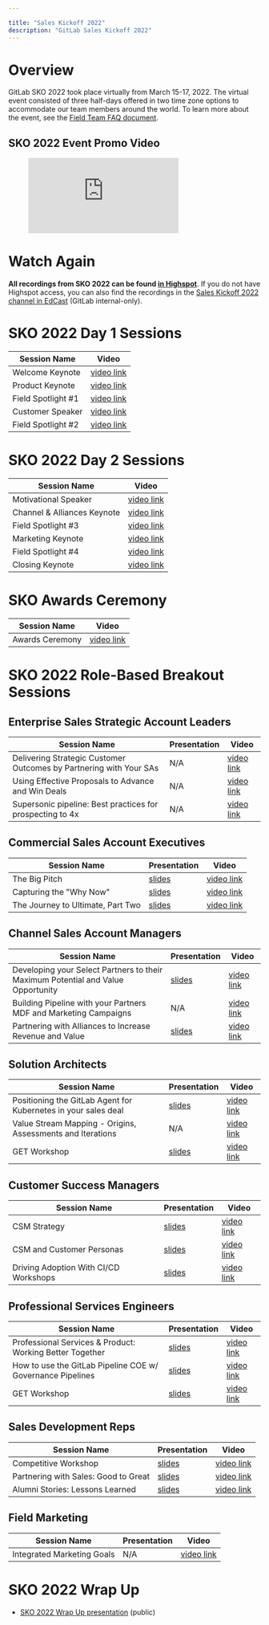 ```yaml
---

title: "Sales Kickoff 2022"
description: "GitLab Sales Kickoff 2022"
---
```








# Overview

GitLab SKO 2022 took place virtually from March 15-17, 2022. The virtual event consisted of three half-days offered in two time zone options to accommodate our team members around the world. To learn more about the event, see the [Field Team FAQ document](https://docs.google.com/document/d/1OTRQjtWs-8sAnZG_ITQwNn0B2bZ6ed6sqhDEWKlimqE/edit#).

## SKO 2022 Event Promo Video

<figure class="video_container">
  <iframe src="https://player.vimeo.com/video/673286284?h=4d4bf9f431&color=fc6d26" frameborder="0" allowfullscreen="true"> </iframe>
</figure>

# Watch Again

**All recordings from SKO 2022 can be found [in Highspot](https://gitlab.highspot.com/spots/615dd82071cff4c4b2bcbc32?list=615de3de145718c4b165e083)**. If you do not have Highspot access, you can also find the recordings in the [Sales Kickoff 2022 channel in EdCast](https://gitlab.edcast.com/channel/sales-kickoff-sko-2022) (GitLab internal-only).

# SKO 2022 Day 1 Sessions

| **Session Name** | **Video** |
| ------ | ------ |
| Welcome Keynote | [video link](https://gitlab.edcast.com/insights/welcome-keynote) |
| Product Keynote | [video link](https://gitlab.edcast.com/insights/product-keynote) |
| Field Spotlight #1 | [video link](https://gitlab.edcast.com/insights/field-spotlight) |
| Customer Speaker | [video link](https://gitlab.edcast.com/insights/customer-speaker) |
| Field Spotlight #2 | [video link](https://gitlab.edcast.com/insights/field-spotlight-phreesia) |

# SKO 2022 Day 2 Sessions

| **Session Name** | **Video** |
| ------ | ------ |
| Motivational Speaker | [video link](https://gitlab.edcast.com/insights/motivational) |
| Channel & Alliances Keynote | [video link](https://gitlab.edcast.com/insights/channels) |
| Field Spotlight #3 | [video link](https://gitlab.edcast.com/insights/field-spotlight-conundra) |
| Marketing Keynote | [video link](https://gitlab.edcast.com/insights/marketing-keynote) |
| Field Spotlight #4 | [video link](https://gitlab.edcast.com/insights/field-spotlight-a) |
| Closing Keynote | [video link](https://gitlab.edcast.com/insights/closing-keynote) |

# SKO Awards Ceremony

| **Session Name** | **Video** |
| ------ | ------ |
| Awards Ceremony | [video link](https://gitlab.edcast.com/insights/sko-2022) |

# SKO 2022 Role-Based Breakout Sessions

## Enterprise Sales Strategic Account Leaders

| **Session Name** | **Presentation** | **Video** |
| ------ | ------ | ------ |
| Delivering Strategic Customer Outcomes by Partnering with Your SAs | N/A | [video link](https://gitlab.edcast.com/insights/ent-delivering) |
| Using Effective Proposals to Advance and Win Deals | N/A | [video link](https://gitlab.edcast.com/insights/ent-using) |
| Supersonic pipeline: Best practices for prospecting to 4x | N/A | [video link](https://gitlab.edcast.com/insights/ent-supersonic) |

## Commercial Sales Account Executives

| **Session Name** | **Presentation** | **Video** |
| ------ | ------ | ------ |
| The Big Pitch | [slides](https://docs.google.com/presentation/d/1PO7Xh6EHLC7XTGsELUo1j0llChIzoNTnupayekNklrk/edit#slide=id.g117f8302e12_0_697) | [video link](https://gitlab.edcast.com/insights/comm-the) |
| Capturing the "Why Now" | [slides](https://docs.google.com/presentation/d/1nD2685aiobVt1JFFB1IbgIgOsCK6GKLo9_mfju9px-o/edit#slide=id.g1084bc36e46_0_0) | [video link](https://gitlab.edcast.com/insights/comm) |
| The Journey to Ultimate, Part Two | [slides](https://docs.google.com/presentation/d/1Io78o_6syomHmWU3qcjknG6jI9W084jQO8_HV69nj1E/edit#slide=id.g1084bc36e46_0_0) | [video link](https://gitlab.edcast.com/insights/comm-the-journey) |

## Channel Sales Account Managers

| **Session Name** | **Presentation** | **Video** |
| ------ | ------ | ------ |
| Developing your Select Partners to their Maximum Potential and Value Opportunity | [slides](https://docs.google.com/presentation/d/1TXlPDMIIyQmYYv_UZneYRMDd7EMeDfrhtcbjqWJqdTQ/edit#slide=id.g1169570e060_0_7) | [video link](https://gitlab.edcast.com/insights/channel-developing) |
| Building Pipeline with your Partners MDF and Marketing Campaigns | N/A | [video link](https://gitlab.edcast.com/insights/channel-building) |
| Partnering with Alliances to Increase Revenue and Value | [slides](https://docs.google.com/presentation/d/1QNW1Z3wi_boQ_M4jigGcFBXw9K5rmOFkXZG7EfFtlbU/edit#slide=id.g1084bc36e46_0_0) | [video link](https://gitlab.edcast.com/insights/channel-partnering) |

## Solution Architects

| **Session Name** | **Presentation** | **Video** |
| ------ | ------ | ------ |
| Positioning the GitLab Agent for Kubernetes in your sales deal | [slides](https://docs.google.com/presentation/d/15R4PnYjdwd3Z7sB-6A_arWBhE_LBHX7EiLlqqJT5qr8/edit#slide=id.g112b63869f3_0_27) | [video link](https://gitlab.edcast.com/insights/sa-amp-proserv-positioning) |
| Value Stream Mapping - Origins, Assessments and Iterations | N/A | [video link](https://gitlab.edcast.com/insights/sa-value) |
| GET Workshop | [slides](https://docs.google.com/presentation/d/1_EUPYLunIypMhFaDZsOKtSxgK6eM_7uoRm8YwLntQag/edit#slide=id.g10839182931_0_238) | [video link](https://gitlab.edcast.com/insights/sa-amp-proserv) |

## Customer Success Managers

| **Session Name** | **Presentation** | **Video** |
| ------ | ------ | ------ |
| CSM Strategy | [slides](https://docs.google.com/presentation/d/1Ry4mi5pTYvuh85hktMJgAm9Inh124Uxnm8o2M6VnHf0/edit#) | [video link](https://gitlab.edcast.com/insights/tam-tam) |
| CSM and Customer Personas | [slides](https://docs.google.com/presentation/d/1-cDqKUSKYB_WZWRtFCP7bmzgxYewA5uP1S4mt2Gt76E/edit) | [video link](https://gitlab.edcast.com/insights/tam-tam-and) |
| Driving Adoption With CI/CD Workshops | [slides](https://docs.google.com/presentation/d/1FljIu13VDNA9PvUfRgMw0q9HrHoQNVZPUZ5Au0TCnJk/edit#slide=id.g1084bc36e46_0_0) | [video link](https://gitlab.edcast.com/insights/tam-driving) |

## Professional Services Engineers

| **Session Name** | **Presentation** | **Video** |
| ------ | ------ | ------ |
| Professional Services & Product: Working Better Together  | [slides](https://docs.google.com/presentation/d/1KsPIXeN3wwh3LVcXQCXRxxm6gEyTV_oOwgtDTmd0Unw/edit#slide=id.g113d5ee9723_1_121) | [video link](https://gitlab.edcast.com/insights/proserv) |
| How to use the GitLab Pipeline COE w/ Governance Pipelines | [slides](https://docs.google.com/presentation/d/1K_0A-8yrvHO421rZo0CKdB8xqtjSrrZLfX389Pvsnsg/edit?usp=sharing) | [video link](https://gitlab.edcast.com/insights/sa-amp) |
| GET Workshop | [slides](https://docs.google.com/presentation/d/1_EUPYLunIypMhFaDZsOKtSxgK6eM_7uoRm8YwLntQag/edit#slide=id.g10839182931_0_238) | [video link](https://gitlab.edcast.com/insights/sa-amp-proserv) |

## Sales Development Reps

| **Session Name** | **Presentation** | **Video** |
| ------ | ------ | ------ |
| Competitive Workshop | [slides](https://docs.google.com/presentation/d/16TP9RaY7hGL3ZbQfdETT7q0m1CVsZfwqdh2PYwaXaig/edit#slide=id.g1084bc36e46_0_0) | [video link](https://gitlab.edcast.com/insights/sdr-bdr) |
| Partnering with Sales: Good to Great | [slides](https://docs.google.com/presentation/d/10a3CASfWjUsVlzGG3eNLhQUszW9w5WDQoe1SXchcU3Q/edit#slide=id.g112af67f7c8_0_0) | [video link](https://gitlab.edcast.com/insights/sdr-bdr-partnering) |
| Alumni Stories: Lessons Learned | [slides](https://docs.google.com/presentation/d/1j0gUa9SzwMx9JgAqTqOu4BKH93Gc6KQTvNOpuTHJaJw/edit#slide=id.g111c1a44bbf_0_0) | [video link](https://gitlab.edcast.com/insights/sdr-bdr-alumni) |

## Field Marketing

| **Session Name** | **Presentation** | **Video** |
| ------ | ------ | ------ |
| Integrated Marketing Goals | N/A | [video link](https://gitlab.edcast.com/insights/fmm) |

# SKO 2022 Wrap Up
- [SKO 2022 Wrap Up presentation](https://docs.google.com/presentation/d/1OXMLf3k6YlJSOhQ6qBANNBVXEyumm3sUyB09b0IEFsI/edit?usp=sharing) (public)

